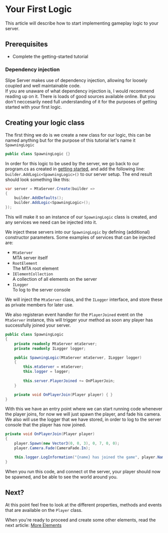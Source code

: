 # Your First Logic

This article will describe how to start implementing gameplay logic to your server.

## Prerequisites
- Complete the getting-started tutorial

### Dependency injection
Slipe Server makes use of dependency injection, allowing for loosely coupled and well maintainable code.  
If you are unaware of what dependency injection is, I would recommend reading up on it. There is loads of good sources available online. But you don't neccesarily need full understanding of it for the purposes of getting started with your first logic.


## Creating your logic class
The first thing we do is we create a new class for our logic, this can be named anything but for the purpose of this tutorial let's name it `SpawningLogic`

```cs
public class SpawningLogic {}
```

In order for this logic to be used by the server, we go back to our program.cs as created in [getting started](/articles/getting-started.html), and add the following line: `builder.AddLogic<SpawningLogic>()` to our server setup. The end result should look something like this:
```cs
var server = MtaServer.Create(builder =>
{
    builder.AddDefaults();
    builder.AddLogic<SpawningLogic>();
});
```

This will make it so an instance of our `SpawningLogic` class is created, and any services we need can be injected into it.

We inject these servers into our `SpawningLogic` by defining (additional) constructor parameters. Some examples of services that can be injected are: 
- `MtaServer`  
  MTA server itself
- `RootElement`  
  The MTA root element
- `IElementCollection`  
  A collection of all elements on the server
- `ILogger`  
  To log to the server console

We will inject the `MtaServer` class, and the `ILogger` interface, and store these as private members for later use.  

We also registeran event handler for the `PlayerJoined` event on the `MtaServer` instance, this will trigger your method as soon any player has successfully joined your server.

```cs
public class SpawningLogic
{
    private readonly MtaServer mtaServer;
    private readonly ILogger logger;

    public SpawningLogic(MtaServer mtaServer, ILogger logger)
    {
        this.mtaServer = mtaServer;
        this.logger = logger;
        
        this.server.PlayerJoined += OnPlayerJoin;
    }

    private void OnPlayerJoin(Player player) { }
}
```

With this we have an entry point where we can start running code whenever the player joins, for now we will just spawn the player, and fade his camera.  
We also will use the logger that we have stored, in order to log to the server console that the player has now joined.

```cs
private void OnPlayerJoin(Player player)
{
    player.Spawn(new Vector3(0, 0, 3), 0, 7, 0, 0);
    player.Camera.Fade(CameraFade.In);

    this.logger.LogInformation("{name} has joined the game", player.Name);
}
```

When you run this code, and connect ot the server, your player should now be spawned, and be able to see the world around you.

## Next?

At this point feel free to look at the different properties, methods and events that are available on the `Player` class.   

When you're ready to proceed and create some other elements, read the next article: [More Elements](/articles/getting-started/more-elements.html)